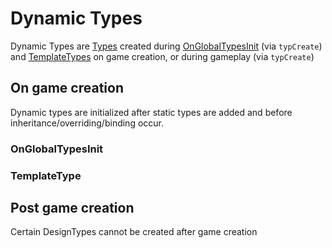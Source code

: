 # Dynamic Types
Dynamic Types are [Types](Types.md) created during [OnGlobalTypesInit](XML/Type.md#onglobaltypesinit) (via `typCreate`) and [TemplateTypes](XML/TemplateType.md) on game creation, or during gameplay (via `typCreate`)

## On game creation
Dynamic types are initialized after static types are added and before inheritance/overriding/binding occur.

### OnGlobalTypesInit


### TemplateType


## Post game creation
Certain DesignTypes cannot be created after game creation
